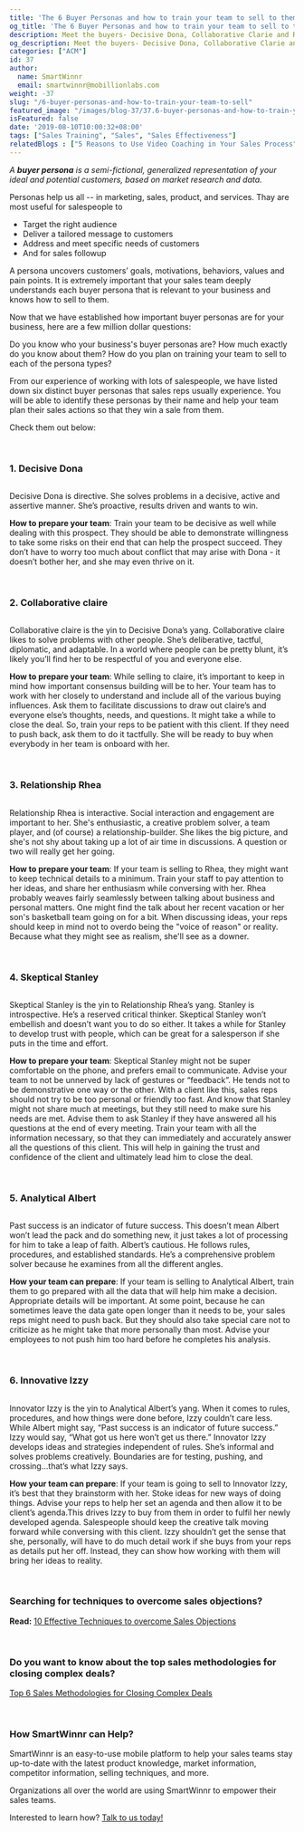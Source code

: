 ```yaml
---
title: 'The 6 Buyer Personas and how to train your team to sell to them'
og_title: 'The 6 Buyer Personas and how to train your team to sell to them'
description: Meet the buyers- Decisive Dona, Collaborative Clarie and Relationship Rhea and more. Also, learn how to train your team to sell to them.
og_description: Meet the buyers- Decisive Dona, Collaborative Clarie and Relationship Rhea and more. Also, learn how to train your team to sell to them.
categories: ["ACM"]
id: 37
author:
  name: SmartWinnr
  email: smartwinnr@mobillionlabs.com
weight: -37
slug: "/6-buyer-personas-and-how-to-train-your-team-to-sell"
featured_image: "/images/blog-37/37.6-buyer-personas-and-how-to-train-your-team-to-sell.png"
isFeatured: false
date: '2019-08-10T10:00:32+08:00'
tags: ["Sales Training", "Sales", "Sales Effectiveness"]
relatedBlogs : ["5 Reasons to Use Video Coaching in Your Sales Process", "5 Sales Role Play Games that Prepares your Team to Win", "7 Sales Training Games that actually boost your sales team’s skills"]
---
```


_A **buyer persona** is a semi-fictional, generalized representation of your ideal and potential customers, based on market research and data._

Personas help us all -- in marketing, sales, product, and services. Thay are most useful for salespeople to 

* Target the right audience
* Deliver a tailored message to customers
* Address and meet specific needs of customers
* And for sales followup

A persona uncovers customers’ goals, motivations, behaviors, values and pain points. It is extremely important that your sales team deeply understands each buyer persona that is relevant to your business and knows how to sell to them. 

Now that we have established how important buyer personas are for your business, here are a few million dollar questions: 

Do you know who your business's buyer personas are? How much exactly do you know about them? How do you plan on training your team to sell to each of the persona types?

From our experience of working with lots of salespeople, we have listed down six distinct buyer personas that sales reps usually experience. You will be able to identify these personas by their name and help your team plan their sales actions so that they win a sale from them. 

Check them out below:

<br>

### **1. Decisive Dona**

<img alt="" src="/images/blog-37/persona 1.png" class="ml-padding-top0 ml-padding-bottom0">

Decisive Dona is directive. She solves problems in a decisive, active and assertive manner. She’s proactive, results driven and wants to win. 

**How to prepare your team**: Train your team to be decisive as well while dealing with this prospect. They should be able to demonstrate willingness to take some risks on their end that can help the prospect succeed. They don’t have to worry too much about conflict that may arise with Dona - it doesn’t bother her, and she may even thrive on it.

<br>

### **2. Collaborative claire**

<img alt="" src="/images/blog-37/persona 2.png" class="ml-padding-top0 ml-padding-bottom0">

Collaborative claire is the yin to Decisive Dona’s yang. Collaborative claire likes to solve problems with other people. She’s deliberative, tactful, diplomatic, and adaptable. In a world where people can be pretty blunt, it’s likely you’ll find her to be respectful of you and everyone else. 

**How to prepare your team**: While selling to claire, it’s important to keep in mind how important consensus building will be to her. Your team has to work with her closely to understand and include all of the various buying influences. Ask them to facilitate discussions to draw out claire’s and everyone else’s thoughts, needs, and questions. It might take a while to close the deal. So, train your reps to be patient with this client. If they need to push back, ask them to do it tactfully. She will be ready to buy when everybody in her team is onboard with her.

<br>

### **3. Relationship Rhea**

<img alt="" src="/images/blog-37/persona 3.png" class="ml-padding-top0 ml-padding-bottom0">

Relationship Rhea is interactive. Social interaction and engagement are important to her. She's enthusiastic, a creative problem solver, a team player, and (of course) a relationship-builder. She likes the big picture, and she's not shy about taking up a lot of air time in discussions. A question or two will really get her going.

**How to prepare your team**: If your team is selling to Rhea, they might want to keep technical details to a minimum. Train your staff to pay attention to her ideas, and share her enthusiasm while conversing with her. Rhea probably weaves fairly seamlessly between talking about business and personal matters. One might find the talk about her recent vacation or her son's basketball team going on for a bit. When discussing ideas, your reps should keep in mind not to overdo being the "voice of reason" or reality. Because what they might see as realism, she'll see as a downer.

<br>

### **4. Skeptical Stanley**

<img alt="" src="/images/blog-37/persona 4.png" class="ml-padding-top0 ml-padding-bottom0">

Skeptical Stanley is the yin to Relationship Rhea’s yang. Stanley is introspective. He’s a reserved critical thinker. Skeptical Stanley won’t embellish and doesn’t want you to do so either. It takes a while for Stanley to develop trust with people, which can be great for a salesperson if she puts in the time and effort.

**How to prepare your team**: Skeptical Stanley might not be super comfortable on the phone, and prefers email to communicate. Advise your team to not be unnerved by lack of gestures or “feedback”. He tends not to be demonstrative one way or the other. With a client like this, sales reps should not try to be too personal or friendly too fast. And know that Stanley might not share much at meetings, but they still need to make sure his needs are met. Advise them to ask Stanley if they have answered all his questions at the end of every meeting.  Train your team with all the information necessary, so that they can immediately and accurately answer all the questions of this client. This will help in gaining the trust and confidence of the client and ultimately lead him to close the deal.

<br>

### **5. Analytical Albert**

<img alt="" src="/images/blog-37/persona 5.png" class="ml-padding-top0 ml-padding-bottom0">

Past success is an indicator of future success. This doesn’t mean Albert won’t lead the pack and do something new, it just takes a lot of processing for him to take a leap of faith. Albert’s cautious. He follows rules, procedures, and established standards. He’s a comprehensive problem solver because he examines from all the different angles.

**How your team can prepare**: If your team is selling to Analytical Albert, train them to go prepared with all the data that will help him make a decision. Appropriate details will be important. At some point, because he can sometimes leave the data gate open longer than it needs to be, your sales reps might need to push back. But they should also take special care not to criticize as he might take that more personally than most. Advise your employees to not push him too hard before he completes his analysis.

<br>

### **6. Innovative Izzy**

<img alt="" src="/images/blog-37/persona 6.png" class="ml-padding-top0 ml-padding-bottom0">

Innovator Izzy is the yin to Analytical Albert’s yang. When it comes to rules, procedures, and how things were done before, Izzy couldn’t care less. While Albert might say, “Past success is an indicator of future success.” Izzy would say, “What got us here won’t get us there.” Innovator Izzy develops ideas and strategies independent of rules. She’s informal and solves problems creatively. Boundaries are for testing, pushing, and crossing…that’s what Izzy says.

**How your team can prepare**: If your team is going to sell to Innovator Izzy, it’s best that they brainstorm with her. Stoke ideas for new ways of doing things. Advise your reps to help her set an agenda and then allow it to be client’s agenda.This drives Izzy to buy from them in order to fulfil her newly developed agenda. Salespeople should keep the creative talk moving forward while conversing with this client. Izzy shouldn’t get the sense that she, personally, will have to do much detail work if she buys from your reps as details put her off. Instead, they can show how working with them will bring her ideas to reality.

<br>

<h3><b>Searching for techniques to overcome sales objections?</b></h3>

**Read:** <a href="https://smartwinnr.com/post/10-effective-techniques-to-overcome-sales-objections/" target="_blank">10 Effective Techniques to overcome Sales Objections</a>

<br>

### **Do you want to know about the top sales methodologies for closing complex deals?**

<a href="https://www.smartwinnr.com/post/top-6-sales-methodologies-for-closing-complex-deals/" target="_blank">Top 6 Sales Methodologies for Closing Complex Deals</a>


<br>

### **How SmartWinnr can Help?**

SmartWinnr is an easy-to-use mobile platform to help your sales teams stay up-to-date with the latest product knowledge, market information, competitor information, selling techniques, and more.

Organizations all over the world are using SmartWinnr to empower their sales teams. 

Interested to learn how? <a href="https://www.smartwinnr.com/request-demo/" target="_blank" class="ml-desc-text">Talk to us today!</a>
